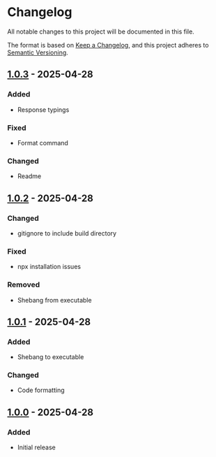 # Changelog

All notable changes to this project will be documented in this file.

The format is based on [Keep a Changelog](https://keepachangelog.com/en/1.0.0/),
and this project adheres to [Semantic Versioning](https://semver.org/spec/v2.0.0.html).

## [1.0.3] - 2025-04-28

### Added
- Response typings

### Fixed
- Format command

### Changed
- Readme

## [1.0.2] - 2025-04-28

### Changed
- gitignore to include build directory

### Fixed
- npx installation issues

### Removed
- Shebang from executable

## [1.0.1] - 2025-04-28

### Added
- Shebang to executable

### Changed
- Code formatting

## [1.0.0] - 2025-04-28

### Added
- Initial release

[1.0.3]: https://github.com/dithom/shopware-mcp/compare/v1.0.2...v1.0.3
[1.0.2]: https://github.com/dithom/shopware-mcp/compare/v1.0.1...v1.0.2
[1.0.1]: https://github.com/dithom/shopware-mcp/compare/v1.0.0...v1.0.1
[1.0.0]: https://github.com/dithom/shopware-mcp/releases/tag/v1.0.0 
